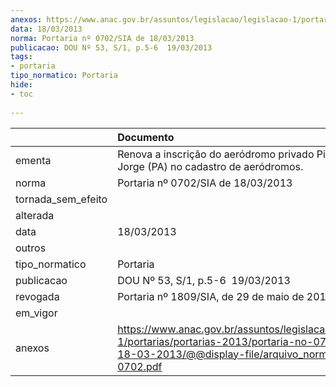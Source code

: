 ```yaml
---
anexos: https://www.anac.gov.br/assuntos/legislacao/legislacao-1/portarias/portarias-2013/portaria-no-0702-sia-de-18-03-2013/@@display-file/arquivo_norma/PA2013-0702.pdf
data: 18/03/2013
norma: Portaria nº 0702/SIA de 18/03/2013
publicacao: DOU Nº 53, S/1, p.5-6  19/03/2013
tags:
- portaria
tipo_normatico: Portaria
hide: 
- toc 
 
---
```


|                    | Documento                                                                                                                                                         |
|:-------------------|:------------------------------------------------------------------------------------------------------------------------------------------------------------------|
| ementa             | Renova a inscrição do aeródromo privado Pista São Jorge (PA) no cadastro de aeródromos.                                                                           |
| norma              | Portaria nº 0702/SIA de 18/03/2013                                                                                                                                |
| tornada_sem_efeito |                                                                                                                                                                   |
| alterada           |                                                                                                                                                                   |
| data               | 18/03/2013                                                                                                                                                        |
| outros             |                                                                                                                                                                   |
| tipo_normatico     | Portaria                                                                                                                                                          |
| publicacao         | DOU Nº 53, S/1, p.5-6  19/03/2013                                                                                                                                 |
| revogada           | Portaria nº 1809/SIA, de 29 de maio de 2017.                                                                                                                      |
| em_vigor           |                                                                                                                                                                   |
| anexos             | https://www.anac.gov.br/assuntos/legislacao/legislacao-1/portarias/portarias-2013/portaria-no-0702-sia-de-18-03-2013/@@display-file/arquivo_norma/PA2013-0702.pdf |